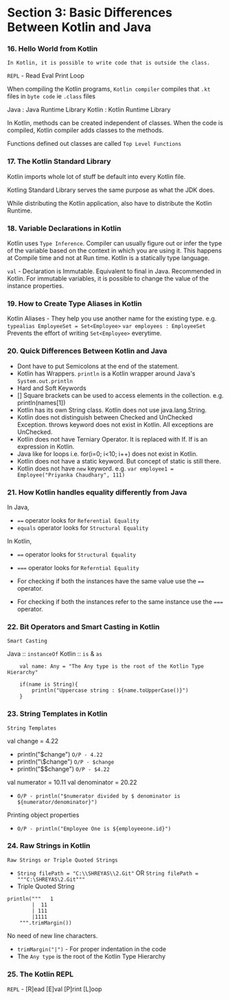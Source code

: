 # Section 3: Basic Differences Between Kotlin and Java

### 16. Hello World from Kotlin

`In Kotlin, it is possible to write code that is outside the class.`

`REPL` - Read Eval Print Loop

When compiling the Kotlin programs, `Kotlin compiler` compiles that `.kt` files in `byte code` ie `.class` files

Java : Java Runtime Library
Kotlin : Kotlin Runtime Library

In Kotlin, methods can be created independent of classes.
When the code is compiled, Kotlin compiler adds classes to the methods.

Functions defined out classes are called `Top Level Functions`

### 17. The Kotlin Standard Library

Kotlin imports whole lot of stuff be default into every Kotlin file.

Kotling Standard Library serves the same purpose as what the JDK does.

While distributing the Kotlin application, also have to distribute the Kotlin Runtime.

### 18. Variable Declarations in Kotlin

Kotlin uses `Type Inference`. Compiler can usually figure out or infer the type of the variable based on the context in which you are using it.
This happens at Compile time and not at Run time.
Kotlin is a statically type language.

`val` - Declaration is Immutable. Equivalent to final in Java. Recommended in Kotlin.
For immutable variables, it is possible to change the value of the instance properties.

### 19. How to Create Type Aliases in Kotlin

Kotlin Aliases - They help you use another name for the existing type.
e.g.
`typealias EmployeeSet = Set<Employee>`
`var employees : EmployeeSet`
Prevents the effort of writing `Set<Employee>` everytime.

### 20. Quick Differences Between Kotlin and Java

* Dont have to put Semicolons at the end of the statement.
* Kotlin has Wrappers. `println` is a Kotlin wrapper around Java's `System.out.println`
* Hard and Soft Keywords
* [] Square brackets can be used to access elements in the collection. e.g. println(names[1])
* Kotlin has its own String class. Kotlin does not use java.lang.String.
* Kotlin does not distinguish between Checked and UnChecked Exception. throws keyword does not exist in Kotlin. All exceptions are UnChecked.
* Kotlin does not have Terniary Operator. It is replaced with If. If is an expression in Kotlin.
* Java like for loops i.e. for(i=0; i<10; i++) does not exist in Kotlin.
* Kotlin does not have a static keyword. But concept of static is still there.
* Kotlin does not have `new` keyword. e.g. `var employee1 = Employee("Priyanka Chaudhary", 111)`

### 21. How Kotlin handles equality differently from Java

In Java, 
* `==` operator looks for `Referential Equality`
* `equals` operator looks for `Structural Equality`

In Kotlin,
* `==` operator looks for `Structural Equality` 
* `===` operator looks for `Referntial Equality` 

* For checking if both the instances have the same value use the `==` operator.
* For checking if both the instances refer to the same instance use the `===` operator.

### 22. Bit Operators and Smart Casting in Kotlin

`Smart Casting`

Java :: `instanceOf`
Kotlin :: `is` & `as`

```
    val name: Any = "The Any type is the root of the Kotlin Type Hierarchy"

    if(name is String){
        println("Uppercase string : ${name.toUpperCase()}")
    }
```

### 23. String Templates in Kotlin

`String Templates`

val change = 4.22
* println("$change")
`O/P - 4.22`
* println("\\$change")
`O/P - $change`
* println("$$change")
`O/P - $4.22`

val numerator = 10.11
val denominator = 20.22
* `O/P - println("$numerator divided by $ denominator is ${numerator/denominator}")`

Printing object properties
* `O/P - println("Employee One is ${employeeone.id}")`

### 24. Raw Strings in Kotlin

`Raw Strings or Triple Quoted Strings`
* `String filePath = "C:\\SHREYAS\\2.Git"` OR `String filePath = """C:\SHREYAS\2.Git"""`
* Triple Quoted String
```
println("""   1
        |  11
        | 111
        |1111
    """.trimMargin())
```
No need of new line characters.
* `trimMargin("|")` - For proper indentation in the code
* The `Any type` is the root of the Kotlin Type Hierarchy

### 25. The Kotlin REPL

`REPL` - [R]ead [E]val [P]rint [L]oop